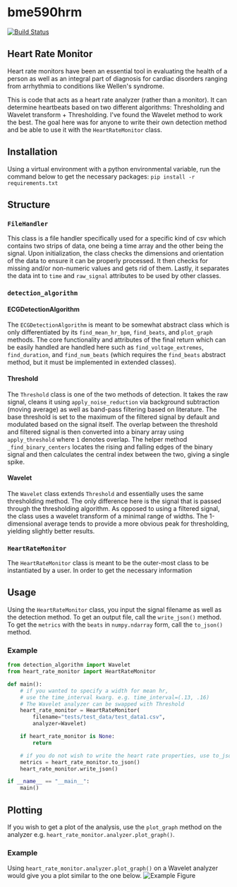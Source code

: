 # bme590hrm
[![Build Status](https://travis-ci.com/AznStevy/Heart-Rate-Monitor.svg?branch=master)](https://travis-ci.com/AznStevy/Heart-Rate-Monitor)

## Heart Rate Monitor
Heart rate monitors have been an essential tool in evaluating the health of a person as well as an integral part of diagnosis for cardiac disorders ranging from arrhythmia to conditions like Wellen's syndrome.

This is code that acts as a heart rate analyzer (rather than a monitor). It can determine heartbeats based on two different algorithms: Thresholding and Wavelet transform + Thresholding. I've found the Wavelet method to work the best. The goal here was for anyone to write their own detection method and be able to use it with the `HeartRateMonitor` class.

## Installation
Using a virtual environment with a python environmental variable, run the command below to get the necessary packages: ```pip install -r requirements.txt```

## Structure
### `FileHandler`
This class is a file handler specifically used for a specific kind of csv which contains two strips of data, one being a time array and the other being the signal. Upon initialization, the class checks the dimensions and orientation of the data to ensure it can be properly processed. It then checks for missing and/or non-numeric values and gets rid of them. Lastly, it separates the data int to `time` and `raw_signal` attributes to be used by other classes.

### `detection_algorithm`
#### ECGDetectionAlgorithm
The `ECGDetectionAlgorithm` is meant to be somewhat abstract class which is only differentiated by its `find_mean_hr_bpm`, `find_beats`, and `plot_graph` methods. The core functionality and attributes of the final return which can be easily handled are handled here such as `find_voltage_extremes`, `find_duration`, and `find_num_beats` (which requires the `find_beats` abstract method, but it must be implemented in extended classes).

#### Threshold
The `Threshold` class is one of the two methods of detection. It takes the raw signal, cleans it using `apply_noise_reduction` via background subtraction (moving average) as well as band-pass filtering based on literature. The base threshold is set to the maximum of the filtered signal by default and modulated based on the signal itself. The overlap between the threshold and filtered signal is then converted into a binary array using `apply_threshold` where `1` denotes overlap. The helper method `_find_binary_centers` locates the rising and falling edges of the binary signal and then calculates the central index between the two, giving a single spike.

#### Wavelet
The `Wavelet` class extends `Threshold` and essentially uses the same thresholding method. The only difference here is the signal that is passed through the thresholding algorithm. As opposed to using a filtered signal, the class uses a wavelet transform of a minimal range of widths. The 1-dimensional average tends to provide a more obvious peak for thresholding, yielding slightly better results.

### `HeartRateMonitor`
The `HeartRateMonitor` class is meant to be the outer-most class to be instantiated by a user. In order to get the necessary information

## Usage
Using the `HeartRateMonitor` class, you input the signal filename as well as the detection method. To get an output file, call the `write_json()` method. To get the `metrics` with the `beats` in `numpy.ndarray` form, call the `to_json()` method.

### Example
```python
from detection_algorithm import Wavelet
from heart_rate_monitor import HeartRateMonitor

def main():
    # if you wanted to specify a width for mean hr,
    # use the time_interval kwarg. e.g. time_interval=(.13, .16)
    # The Wavelet analyzer can be swapped with Threshold
    heart_rate_monitor = HeartRateMonitor(
        filename="tests/test_data/test_data1.csv",
        analyzer=Wavelet)

    if heart_rate_monitor is None:
        return

    # if you do not wish to write the heart rate properties, use to_json()
    metrics = heart_rate_monitor.to_json()
    heart_rate_monitor.write_json()

if __name__ == "__main__":
    main()
```


## Plotting
If you wish to get a plot of the analysis, use the `plot_graph` method on the analyzer e.g. `heart_rate_monitor.analyzer.plot_graph()`.

### Example
Using `heart_rate_monitor.analyzer.plot_graph()` on a Wavelet analyzer would give you a plot similar to the one below.
![Example Figure](https://i.imgur.com/vvmEqRl.png)

